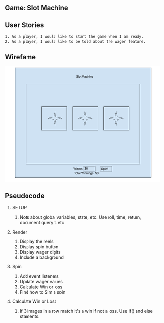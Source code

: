 ## Game: Slot Machine

## User Stories
    1. As a player, I would like to start the game when I am ready.
    2. As a player, I would like to be told about the wager feature.

## Wirefame

![](./Assets/Untitled%20drawing.png)

## Pseudocode

1. SETUP
    1. Nots about global variables, state, etc.
       Use roll, time, return, document query's etc


2. Render

    1. Display the reels
    2. Display spin button
    3. Display wager digits
    4. Include a background

3. Spin

    1. Add event listeners
    2. Update wager values
    3. Calculate Win or loss
    4. Find how to Sim a spin



4. Calculate Win or Loss

    1. If 3 images in a row match it's a win if not a loss.
    Use If() and else staments.